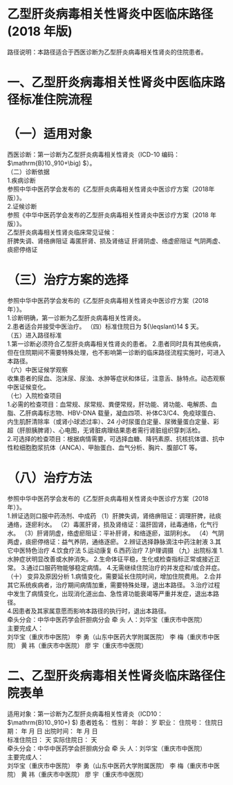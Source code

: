 # 乙型肝炎病毒相关性肾炎中医临床路径  (2018 年版)  
路径说明：本路径适合于西医诊断为乙型肝炎病毒相关性肾炎的住院患者。  
# 一、乙型肝炎病毒相关性肾炎中医临床路径标准住院流程  
# （一）适用对象  
西医诊断：第一诊断为乙型肝炎病毒相关性肾炎（ICD-10 编码： $\mathrm{B}10.\,910+\big) $）。  
（二）诊断依据  
1.疾病诊断  
参照中华中医药学会发布的《乙型肝炎病毒相关性肾炎中医诊疗方案（2018年版）》。  
2.证候诊断  
参照《中华中医药学会发布的乙型肝炎病毒相关性肾炎中医诊疗方案（2018 年版）》。  
乙型肝炎病毒相关性肾炎临床常见证候：  
肝脾失调、肾络痹阻证  毒匿肝肾、损及肾络证  肝肾阴虚、络虚瘀阻证 气阴两虚、痰瘀停络证  
# （三）治疗方案的选择  
参照中华中医药学会发布的《乙型肝炎病毒相关性肾炎中医诊疗方案（2018年）》。  
1.诊断明确，第一诊断为乙型肝炎病毒相关性肾炎。  
2.患者适合并接受中医治疗。 （四）标准住院日为 ${\leqslant}14 $ 天。  
（五）进入路径标准  
1.第一诊断必须符合乙型肝炎病毒相关性肾炎的患者。 2.患者同时具有其他疾病，但在住院期间不需要特殊处理，也不影响第一诊断的临床路径流程实施时，可进入本路径。  
（六）中医证候学观察  
收集患者的尿血、泡沫尿、尿浊、水肿等症状和体征，注意舌、脉特点。动态观察中医证候变化。  
（七）入院检查项目  
1.必需的检查项目：血常规、尿常规、粪便常规，肝功能、肾功能、电解质、血脂、乙肝病毒标志物、HBV-DNA 载量，凝血四项、补体C3/C4、免疫球蛋白、内生肌酐清除率（或肾小球滤过率）、24 小时尿蛋白定量、尿微量蛋白定量、彩超（肝胆胰脾肾）、心电图，无肾脏病理结果患者需行肾脏组织穿刺活检。  
2.可选择的检查项目：根据病情需要，可选择血糖、降钙素原、抗核抗体谱、抗中性粒细胞胞浆抗体（ANCA）、甲胎蛋白、血气分析、胸片、腹部CT 等。  
# （八）治疗方法  
参照中华中医药学会发布的《乙型肝炎病毒相关性肾炎中医诊疗方案（2018年）》。  
1.辨证选则口服中药汤剂、中成药 （1）肝脾失调，肾络痹阻证：调理肝脾，祛痰通络，逐瘀利水。 （2）毒匿肝肾，损及肾络证：温肝固肾，祛毒通络，化气行水。 （3）肝肾阴虚，络虚瘀阻证：平补肝肾，和络逐瘀，滋阴利水。 （4）气阴两虚，痰瘀停络证：益气养阴，通络逐瘀。 2.辨证选择静脉滴注中药注射液  3.其它中医特色治疗 4.饮食疗法 5.运动康复 6.西药治疗  7.护理调摄  （九）出院标准 1.水肿症状明显改善或水肿消失。  2.生命体征平稳，生化或检查指标正常或接近正常。 3.通过口服药物能够稳定病情。  4.无需继续住院治疗的并发症和/或合并症。 （十） 变异及原因分析 1.病情变化，需要延长住院时间，增加住院费用。 2.合并其它系统疾病者，治疗期间病情加重，需要特殊处理，退出本路径。 3.治疗过程中发生了病情变化，出现消化道出血、急性肾功能衰竭等严重并发症，退出本路径。  
4.因患者及其家属意愿而影响本路径的执行时，退出本路径。  
牵头分会：中华中医药学会肝胆病分会 牵 头 人：刘华宝（重庆市中医院）  
主要完成人：  
刘华宝（重庆市中医院） 李  勇（山东中医药大学附属医院） 李  梅（重庆市中医院） 黄  祎（重庆市中医院） 廖  宇（重庆市中医院）  
# 二、乙型肝炎病毒相关性肾炎临床路径住院表单  
适用对象：第一诊断为乙型肝炎病毒相关性肾炎（ICD10： $\mathrm{B}10.\,910+) $) 患者姓名：            性别：     年龄：    岁 职业：           住院号：            住院日期：       年   月   日    出院时间：     年   月   日  
标准住院日： 天                      实际住院日：     天  
牵头分会：中华中医药学会肝胆病分会 牵 头 人：刘华宝（重庆市中医院）  
主要完成人：  
刘华宝（重庆市中医院） 李  勇（山东中医药大学附属医院） 李  梅（重庆市中医院） 黄  祎（重庆市中医院） 廖  宇（重庆市中医院）  